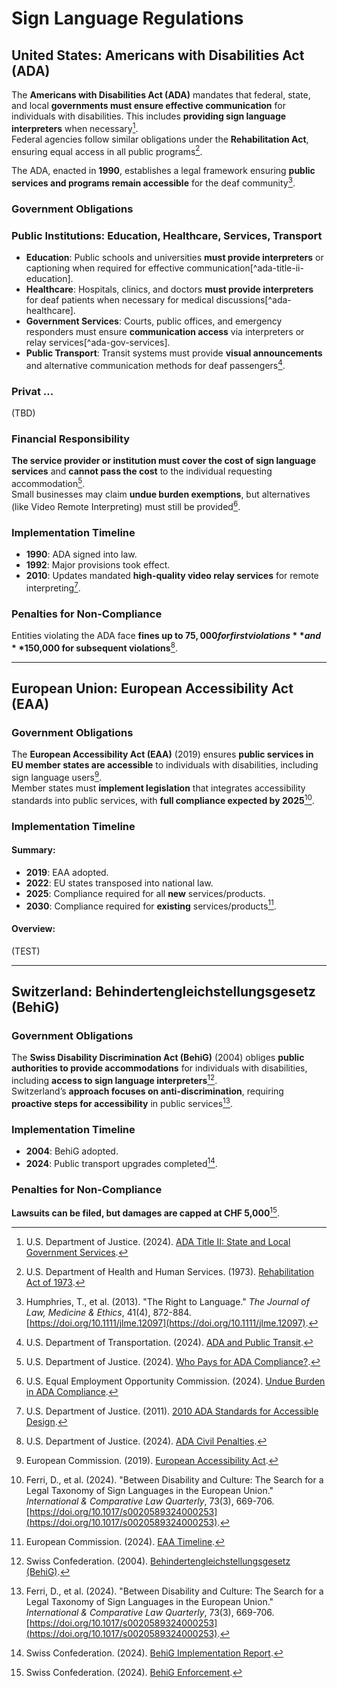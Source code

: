 # Sign Language Regulations

## United States: Americans with Disabilities Act (ADA)
The **Americans with Disabilities Act (ADA)** mandates that federal, state, and local **governments must ensure effective communication** for individuals with disabilities. This includes **providing sign language interpreters** when necessary[^ada-title-ii].  
Federal agencies follow similar obligations under the **Rehabilitation Act**, ensuring equal access in all public programs[^rehabilitation-act].

The ADA, enacted in **1990**, establishes a legal framework ensuring **public services and programs remain accessible** for the deaf community[^humphries-2013].

[^ada-title-ii]: U.S. Department of Justice. (2024). [ADA Title II: State and Local Government Services](https://www.ada.gov/topics/title-ii/).

[^rehabilitation-act]: U.S. Department of Health and Human Services. (1973). [Rehabilitation Act of 1973](https://www.hhs.gov/civil-rights/for-individuals/disability/section-504-rehabilitation-act-of-1973/index.html).

[^humphries-2013]: Humphries, T., et al. (2013). "The Right to Language." _The Journal of Law, Medicine & Ethics_, 41(4), 872-884. [https://doi.org/10.1111/jlme.12097](https://doi.org/10.1111/jlme.12097).

### Government Obligations

### Public Institutions: Education, Healthcare, Services, Transport

- **Education**: Public schools and universities **must provide interpreters** or captioning when required for effective communication[^ada-title-ii-education].
- **Healthcare**: Hospitals, clinics, and doctors **must provide interpreters** for deaf patients when necessary for medical discussions[^ada-healthcare].
- **Government Services**: Courts, public offices, and emergency responders must ensure **communication access** via interpreters or relay services[^ada-gov-services].
- **Public Transport**: Transit systems must provide **visual announcements** and alternative communication methods for deaf passengers[^ada-transport].

### Privat ...

(TBD)



[^ada-transport]: U.S. Department of Transportation. (2024). [ADA and Public Transit](https://www.transit.dot.gov/ada).

### Financial Responsibility

**The service provider or institution must cover the cost of sign language services** and **cannot pass the cost** to the individual requesting accommodation[^ada-financial-responsibility].  
Small businesses may claim **undue burden exemptions**, but alternatives (like Video Remote Interpreting) must still be provided[^ada-undue-burden].

[^ada-financial-responsibility]: U.S. Department of Justice. (2024). [Who Pays for ADA Compliance?](https://www.ada.gov/topics/funding-resources/).

[^ada-undue-burden]: U.S. Equal Employment Opportunity Commission. (2024). [Undue Burden in ADA Compliance](https://www.eeoc.gov/).

### Implementation Timeline

- **1990**: ADA signed into law.
- **1992**: Major provisions took effect.
- **2010**: Updates mandated **high-quality video relay services** for remote interpreting[^ada-updates].

[^ada-updates]: U.S. Department of Justice. (2011). [2010 ADA Standards for Accessible Design](https://www.ada.gov/law-and-regs/2010-ada-standards-for-accessible-design/).

### Penalties for Non-Compliance

Entities violating the ADA face **fines up to $75,000 for first violations** and **$150,000 for subsequent violations**[^ada-penalties].

[^ada-penalties]: U.S. Department of Justice. (2024). [ADA Civil Penalties](https://www.ada.gov/enforcement/).

---

## European Union: European Accessibility Act (EAA)

### Government Obligations

The **European Accessibility Act (EAA)** (2019) ensures **public services in EU member states are accessible** to individuals with disabilities, including sign language users[^eaa-overview].  
Member states must **implement legislation** that integrates accessibility standards into public services, with **full compliance expected by 2025**[^ferri-2024].

[^eaa-overview]: European Commission. (2019). [European Accessibility Act](https://ec.europa.eu/social/main.jsp?catId=1202).

[^ferri-2024]: Ferri, D., et al. (2024). "Between Disability and Culture: The Search for a Legal Taxonomy of Sign Languages in the European Union." _International & Comparative Law Quarterly_, 73(3), 669-706. [https://doi.org/10.1017/s0020589324000253](https://doi.org/10.1017/s0020589324000253).

### Implementation Timeline

#### Summary: 
- **2019**: EAA adopted.
- **2022**: EU states transposed into national law.
- **2025**: Compliance required for all **new** services/products.
- **2030**: Compliance required for **existing** services/products[^eaa-implementation].

#### Overview: 
(TEST) 



[^eaa-implementation]: European Commission. (2024). [EAA Timeline](https://ec.europa.eu/social/main.jsp?catId=1201).

---

## Switzerland: Behindertengleichstellungsgesetz (BehiG)

### Government Obligations

The **Swiss Disability Discrimination Act (BehiG)** (2004) obliges **public authorities to provide accommodations** for individuals with disabilities, including **access to sign language interpreters**[^behig-gov].  
Switzerland’s **approach focuses on anti-discrimination**, requiring **proactive steps for accessibility** in public services[^ferri-2024].

[^behig-gov]: Swiss Confederation. (2004). [Behindertengleichstellungsgesetz (BehiG)](https://www.admin.ch/opc/de/classified-compilation/20002162/index.html).

### Implementation Timeline

- **2004**: BehiG adopted.
- **2024**: Public transport upgrades completed[^behig-timeline].

[^behig-timeline]: Swiss Confederation. (2024). [BehiG Implementation Report](https://www.admin.ch/gov/en/start/documentation/media-releases.msg-id-88373.html).

### Penalties for Non-Compliance

**Lawsuits can be filed, but damages are capped at CHF 5,000**[^behig-penalties].

[^behig-penalties]: Swiss Confederation. (2024). [BehiG Enforcement](https://www.admin.ch/opc/de/classified-compilation/20002162/index.html).
